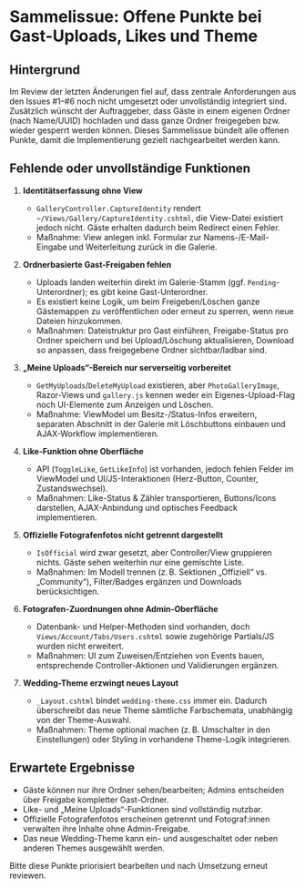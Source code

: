 # Sammelissue: Offene Punkte bei Gast-Uploads, Likes und Theme

## Hintergrund
Im Review der letzten Änderungen fiel auf, dass zentrale Anforderungen aus den Issues #1–#6 noch nicht umgesetzt oder unvollständig integriert sind. Zusätzlich wünscht der Auftraggeber, dass Gäste in einem eigenen Ordner (nach Name/UUID) hochladen und dass ganze Ordner freigegeben bzw. wieder gesperrt werden können. Dieses Sammelissue bündelt alle offenen Punkte, damit die Implementierung gezielt nachgearbeitet werden kann.

## Fehlende oder unvollständige Funktionen
1. **Identitätserfassung ohne View**
   - `GalleryController.CaptureIdentity` rendert `~/Views/Gallery/CaptureIdentity.cshtml`, die View-Datei existiert jedoch nicht. Gäste erhalten dadurch beim Redirect einen Fehler.
   - Maßnahme: View anlegen inkl. Formular zur Namens-/E-Mail-Eingabe und Weiterleitung zurück in die Galerie.

2. **Ordnerbasierte Gast-Freigaben fehlen**
   - Uploads landen weiterhin direkt im Galerie-Stamm (ggf. `Pending`-Unterordner); es gibt keine Gast-Unterordner.
   - Es existiert keine Logik, um beim Freigeben/Löschen ganze Gästemappen zu veröffentlichen oder erneut zu sperren, wenn neue Dateien hinzukommen.
   - Maßnahmen: Dateistruktur pro Gast einführen, Freigabe-Status pro Ordner speichern und bei Upload/Löschung aktualisieren, Download so anpassen, dass freigegebene Ordner sichtbar/ladbar sind.

3. **„Meine Uploads“-Bereich nur serverseitig vorbereitet**
   - `GetMyUploads`/`DeleteMyUpload` existieren, aber `PhotoGalleryImage`, Razor-Views und `gallery.js` kennen weder ein Eigenes-Upload-Flag noch UI-Elemente zum Anzeigen und Löschen.
   - Maßnahme: ViewModel um Besitz-/Status-Infos erweitern, separaten Abschnitt in der Galerie mit Löschbuttons einbauen und AJAX-Workflow implementieren.

4. **Like-Funktion ohne Oberfläche**
   - API (`ToggleLike`, `GetLikeInfo`) ist vorhanden, jedoch fehlen Felder im ViewModel und UI/JS-Interaktionen (Herz-Button, Counter, Zustandswechsel).
   - Maßnahmen: Like-Status & Zähler transportieren, Buttons/Icons darstellen, AJAX-Anbindung und optisches Feedback implementieren.

5. **Offizielle Fotografenfotos nicht getrennt dargestellt**
   - `IsOfficial` wird zwar gesetzt, aber Controller/View gruppieren nichts. Gäste sehen weiterhin nur eine gemischte Liste.
   - Maßnahmen: Im Modell trennen (z. B. Sektionen „Offiziell“ vs. „Community“), Filter/Badges ergänzen und Downloads berücksichtigen.

6. **Fotografen-Zuordnungen ohne Admin-Oberfläche**
   - Datenbank- und Helper-Methoden sind vorhanden, doch `Views/Account/Tabs/Users.cshtml` sowie zugehörige Partials/JS wurden nicht erweitert.
   - Maßnahmen: UI zum Zuweisen/Entziehen von Events bauen, entsprechende Controller-Aktionen und Validierungen ergänzen.

7. **Wedding-Theme erzwingt neues Layout**
   - `_Layout.cshtml` bindet `wedding-theme.css` immer ein. Dadurch überschreibt das neue Theme sämtliche Farbschemata, unabhängig von der Theme-Auswahl.
   - Maßnahmen: Theme optional machen (z. B. Umschalter in den Einstellungen) oder Styling in vorhandene Theme-Logik integrieren.

## Erwartete Ergebnisse
- Gäste können nur ihre Ordner sehen/bearbeiten; Admins entscheiden über Freigabe kompletter Gast-Ordner.
- Like- und „Meine Uploads“-Funktionen sind vollständig nutzbar.
- Offizielle Fotografenfotos erscheinen getrennt und Fotograf:innen verwalten ihre Inhalte ohne Admin-Freigabe.
- Das neue Wedding-Theme kann ein- und ausgeschaltet oder neben anderen Themes ausgewählt werden.

Bitte diese Punkte priorisiert bearbeiten und nach Umsetzung erneut reviewen.
